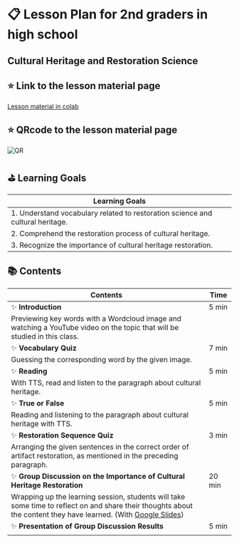 
# :clipboard: Lesson Plan for 2nd graders in high school

## Cultural Heritage and Restoration Science

## :star: Link to the lesson material page
[Lesson material in colab](https://colab.research.google.com/github/gnyr324/DL23_Project_G3/blob/main/P_N.ipynb )

## :star: QRcode to the lesson material page
![QR](https://github.com/gnyr324/DL23_Project_G3/assets/127828101/70cd9302-4cb9-4fd5-88a4-2b89ca3ab1ba)
## :golf: Learning Goals
| Learning Goals                                                      |
|---------------------------------------------------------------------------|
| 1. Understand vocabulary related to restoration science and cultural heritage. |
| 2. Comprehend the restoration process of cultural heritage.   |
| 3. Recognize the importance of cultural heritage restoration.                |


## :books: Contents
| Contents                                                                |  Time  |
|-------------------------------------------------------------------------|------|
| :sparkles: **Introduction**                                                        | 5 min |
| Previewing key words with a Wordcloud image and watching a YouTube video on the topic that will be studied in this class.| |
| :sparkles: **Vocabulary Quiz**                                                     | 7 min |
| Guessing the corresponding word by the given image. | |
| :sparkles: **Reading**                                                             | 5 min |
| With TTS, read and listen to the paragraph about cultural heritage. | |
| :sparkles: **True or False**                                                       | 5 min |
| Reading and listening to the paragraph about cultural heritage with TTS. | |
| :sparkles: **Restoration Sequence Quiz**                                           | 3 min |
| Arranging the given sentences in the correct order of artifact restoration, as mentioned in the preceding paragraph. | |
| :sparkles: **Group Discussion on the Importance of Cultural Heritage Restoration** | 20 min |
| Wrapping up the learning session, students will take some time to reflect on and share their thoughts about the content they have learned. (With [Google Slides](https://docs.google.com/presentation/d/1WOqX4hhgWSXUh-mZhGd-55c6dUFKV9mehs43AXMqPNE/edit#slide=id.g229462cb88a_0_1)) | |
| :sparkles: **Presentation of Group Discussion Results**                            | 5 min |
|   | |

